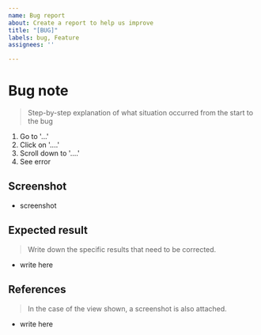 ```yaml
---
name: Bug report
about: Create a report to help us improve
title: "[BUG]"
labels: bug, Feature
assignees: ''

---
```


# Bug note
> Step-by-step explanation of what situation occurred from the start to the bug

1. Go to '...'
2. Click on '....'
3. Scroll down to '....'
4. See error

## Screenshot

- screenshot

## Expected result
> Write down the specific results that need to be corrected.

- write here

## References
> In the case of the view shown, a screenshot is also attached.

- write here
